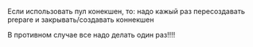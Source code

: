 Если использовать пул конекшен, то:
надо кажый раз пересоздавать prepare и закрывать/создавать коннекшен

В противном случае все надо делать один раз!!!!